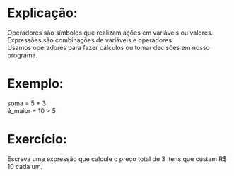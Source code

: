 # Explicação:
Operadores são símbolos que realizam ações em variáveis ou valores. <br /> 
Expressões são combinações de variáveis e operadores. <br /> 
Usamos operadores para fazer cálculos ou tomar decisões em nosso programa.<br /> 

# Exemplo:
  soma = 5 + 3<br /> 
  é_maior = 10 > 5<br /> 

# Exercício:
Escreva uma expressão que calcule o preço total de 3 itens que custam R$ 10 cada um.
